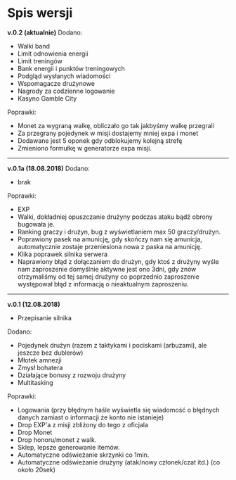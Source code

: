 # Spis wersji

**v.0.2 (aktualnie)**
Dodano:
- Walki band
- Limit odnowienia energii
- Limit treningów
- Bank energii i punktów treningowych
- Podgląd wysłanych wiadomości
- Wspomagacze drużynowe
- Nagrody za codzienne logowanie
- Kasyno Gamble City

Poprawki:
- Monet za wygraną walkę, obliczało go tak jakbyśmy walkę przegrali
- Za przegrany pojedynek w misji dostajemy mniej expa i monet
- Dodawane jest 5 oponek gdy odblokujemy kolejną strefę
- Zmieniono formułkę w generatorze expa misji.

---

**v.0.1a (18.08.2018)**
Dodano:
- brak

Poprawki:

- EXP
- Walki, dokładniej opuszczanie drużyny podczas ataku bądź obrony bugowała je.
- Ranking graczy i drużyn, bug z wyświetlaniem max 50 graczy/drużyn.
- Poprawiony pasek na amunicję, gdy skończy nam się amunicja, automatycznie zostaje przeniesiona nowa z paska na amunicję.
- Klika poprawek silnika serwera
- Naprawiony błąd z dołączaniem do drużyn, gdy ktoś z drużyny wyśle nam zaproszenie domyślnie aktywne jest ono 3dni, gdy znów otrzymaliśmy od tej samej drużyny co poprzednio zaproszenie występował błąd z informacją o nieaktualnym zaproszeniu.

---

**v.0.1 (12.08.2018)**
- Przepisanie silnika

Dodano:

- Pojedynek drużyn (razem z taktykami i pociskami (arbuzami), ale jeszcze bez dublerów)
- Młotek amnezji
- Zmysł bohatera
- Działające bonusy z rozwoju drużyny
- Multitasking

Poprawki:

- Logowania (przy błędnym haśle wyświetla się wiadomość o błędnych danych zamiast o informacji że konto nie istanieje)
- Drop EXP'a z misji zbliżony do tego z oficjala
- Drop Monet
- Drop honoru/monet z walk.
- Sklep, lepsze generowanie itemów.
- Automatyczne odświeżanie skrzynki co 1min.
- Automatyczne odświeżanie drużyny (atak/nowy członek/czat itd.) (co około 20sek)